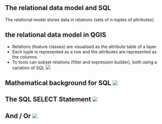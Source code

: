 ## <A id="intro"/>The relational data model and SQL 
The relational model stores data in relations (sets of n-tuples of attributes). 

## <A id="QGIS"/>the relational data model in QGIS 
* Relations (feature classes) are visualised as the attribute table of a layer. 
* Each tuple is represented as a row and the attributes are represented as the columns. 
* To tools can subset relations (filter and expression builder), both using a variation of SQL 
![](https://geoinformatik.github.io/webbooks/GIS_VIZ/sql_res/SQL_Slide5.JPG) 

## <A id="math"/>Mathematical background for SQL ![](https://geoinformatik.github.io/webbooks/GIS_VIZ/sql_res/SQL_Slide6.JPG) 

## <A id="SELECT"/>The SQL SELECT Statement ![](https://geoinformatik.github.io/webbooks/GIS_VIZ/sql_res/SQL_Slide7.JPG) 

## <A id="AndOr"/>And / Or ![](https://geoinformatik.github.io/webbooks/GIS_VIZ/sql_res/SQL_Slide8.JPG)

